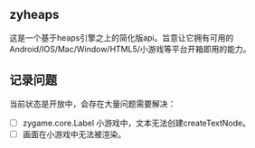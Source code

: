 ## zyheaps
这是一个基于heaps引擎之上的简化版api。旨意让它拥有可用的Android/IOS/Mac/Window/HTML5/小游戏等平台开箱即用的能力。

## 记录问题
当前状态是开放中，会存在大量问题需要解决：
- [ ] zygame.core.Label 小游戏中，文本无法创建createTextNode。
- [ ] 画面在小游戏中无法被渲染。